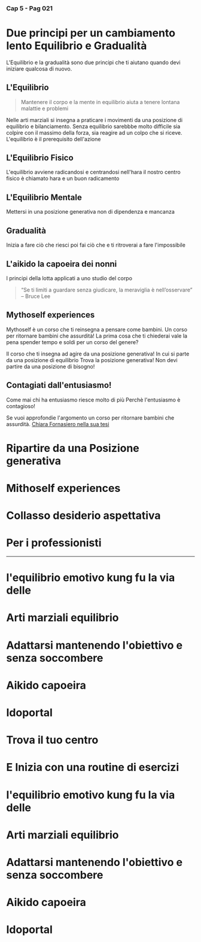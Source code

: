 ### Cap 5 - Pag 021


# Due principi per un cambiamento lento  Equilibrio e Gradualità

L'Equilibrio e la gradualità sono due principi che ti aiutano quando devi iniziare qualcosa di nuovo.


## L'Equilibrio

> Mantenere il corpo e la mente in equilibrio aiuta a tenere lontana malattie e problemi

Nelle arti marziali si insegna a praticare i movimenti da una posizione di equilibrio e bilanciamento. Senza equilibrio sarebbbe molto difficile sia colpire con il massimo della forza, sia reagire ad un colpo che si riceve.
L'equilibrio è il prerequisito dell'azione


## L'Equilibrio Fisico 

L'equilibrio avviene radicandosi e centrandosi nell'hara il nostro centro fisico è chiamato hara e un buon radicamento


## L'Equilibrio Mentale

Mettersi in una posizione generativa non di dipendenza e mancanza


## Gradualità

Inizia a fare ciò che riesci poi fai ciò che e ti ritroverai a fare l'impossibile



## L'aikido la capoeira dei nonni

I principi della lotta applicati a uno studio del corpo

> “Se ti limiti a guardare senza giudicare, la meraviglia è nell’osservare” – Bruce Lee
> 

## Mythoself experiences

Mythoself è un corso che ti reinsegna a pensare come bambini.
Un corso per ritornare bambini che assurdità! 
La prima cosa che ti chiederai vale la pena spender tempo e soldi per un corso del genere?

Il corso che ti insegna ad agire da una posizione generativa! 
In cui si parte da una posizione di equilibrio
Trova la posizione generativa! Non devi partire da una posizione di bisogno! 

## Contagiati dall'entusiasmo!

Come mai chi ha entusiasmo riesce molto di più Perchè l'entusiasmo è contagioso! 


Se vuoi approfondie l'argomento un corso per ritornare bambini che assurdità.
<a href="http://dspace.unive.it/bitstream/handle/10579/4102/784783-53260.pdf?sequence=2">Chiara Fornasiero nella sua tesi</a>


# Ripartire da una Posizione generativa

# Mithoself experiences

# Collasso desiderio aspettativa


# Per i professionisti


---


# l'equilibrio emotivo kung fu la via delle

# Arti marziali equilibrio

# Adattarsi mantenendo l'obiettivo e senza soccombere

# Aikido capoeira

# Idoportal

# Trova il tuo centro

# E Inizia con una routine di esercizi 

# l'equilibrio emotivo kung fu la via delle
# Arti marziali equilibrio 

# Adattarsi mantenendo l'obiettivo e senza soccombere

# Aikido capoeira 


# Idoportal
